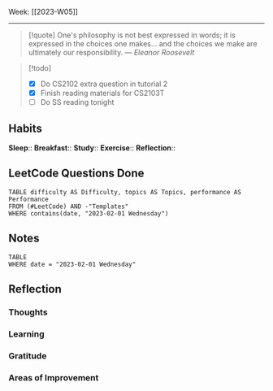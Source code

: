 Week: [[2023-W05]]
- - -
>[!quote]
> One's philosophy is not best expressed in words; it is expressed in the choices one makes... and the choices we make are ultimately our responsibility.
> — <cite>Eleanor Roosevelt</cite>

>[!todo]
>- [x] Do CS2102 extra question in tutorial 2
>- [x] Finish reading materials for CS2103T 
>- [ ] Do SS reading tonight

## Habits
**Sleep**:: 
**Breakfast**::
**Study**:: 
**Exercise**:: 
**Reflection**:: 

## LeetCode Questions Done
```dataview
TABLE difficulty AS Difficulty, topics AS Topics, performance AS Performance
FROM (#LeetCode) AND -"Templates"
WHERE contains(date, "2023-02-01 Wednesday") 
```

## Notes
```dataview
TABLE
WHERE date = "2023-02-01 Wednesday"
```

## Reflection
### Thoughts 
### Learning 
### Gratitude
### Areas of Improvement